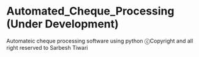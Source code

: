 # Automated_Cheque_Processing (Under Development)
 Automateic cheque processing software using python
 ⓒCopyright and all right reserved to Sarbesh Tiwari
